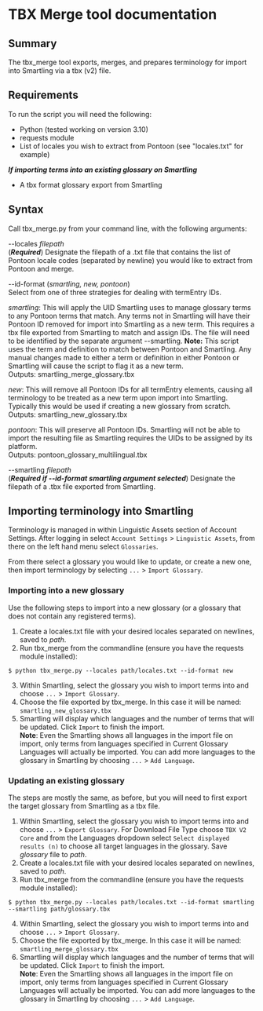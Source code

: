 # TBX Merge tool documentation

## Summary

The tbx_merge tool exports, merges, and prepares terminology for import into Smartling via a tbx (v2) file.

## Requirements

To run the script you will need the following:
- Python (tested working on version 3.10)
- requests module
- List of locales you wish to extract from Pontoon (see "locales.txt" for example)

***If importing terms into an existing glossary on Smartling***
- A tbx format glossary export from Smartling

## Syntax

Call tbx_merge.py from your command line, with the following arguments:

--locales *filepath*  
(***Required***) Designate the filepath of a .txt file that contains the list of Pontoon locale codes (separated by newline) you would like to extract from Pontoon and merge.

--id-format (*smartling, new, pontoon*)  
Select from one of three strategies for dealing with termEntry IDs.

*smartling*: This will apply the UID Smartling uses to manage glossary terms to any Pontoon terms that match. Any terms not in Smartling will have their Pontoon ID removed for import into Smartling as a new term. This requires a tbx file exported from Smartling to match and assign IDs. The file will need to be identified by the separate argument --smartling.
**Note:** This script uses the term and definition to match between Pontoon and Smartling. Any manual changes made to either a term or definition in either Pontoon or Smartling will cause the script to flag it as a new term.  
Outputs: smartling_merge_glossary.tbx

*new*: This will remove all Pontoon IDs for all termEntry elements, causing all terminology to be treated as a new term upon import into Smartling. Typically this would be used if creating a new glossary from scratch.  
Outputs: smartling_new_glossary.tbx

*pontoon*: This will preserve all Pontoon IDs. Smartling will not be able to import the resulting file as Smartling requires the UIDs to be assigned by its platform.  
Outputs: pontoon_glossary_multilingual.tbx

--smartling *filepath*  
(***Required if --id-format smartling argument selected***) Designate the filepath of a .tbx file exported from Smartling.

## Importing terminology into Smartling

Terminology is managed in within Linguistic Assets section of Account Settings. After logging in select `Account Settings` > `Linguistic Assets`, from there on the left hand menu select `Glossaries`.

From there select a glossary you would like to update, or create a new one, then import terminology by selecting `...` > `Import Glossary`.

### Importing into a new glossary

Use the following steps to import into a new glossary (or a glossary that does not contain any registered terms).

1. Create a locales.txt file with your desired locales separated on newlines, saved to *path*.
2. Run tbx_merge from the commandline (ensure you have the requests module installed):
```
$ python tbx_merge.py --locales path/locales.txt --id-format new
```
3. Within Smartling, select the glossary you wish to import terms into and choose `...` > `Import Glossary`.
4. Choose the file exported by tbx_merge. In this case it will be named: `smartling_new_glossary.tbx`
5. Smartling will display which languages and the number of terms that will be updated. Click `Import` to finish the import.  
**Note**: Even the Smartling shows all languages in the import file on import, only terms from languages specified in Current Glossary Languages will actually be imported. You can add more languages to the glossary in Smartling by choosing `...` > `Add Language`.


### Updating an existing glossary

The steps are mostly the same, as before, but you will need to first export the target glossary from Smartling as a tbx file.

1. Within Smartling, select the glossary you wish to import terms into and choose `...` > `Export Glossary`. For Download File Type choose `TBX V2 Core` and from the Languages dropdown select `Select displayed results (n)` to choose all target languages in the glossary. Save *glossary* file to *path*.
2. Create a locales.txt file with your desired locales separated on newlines, saved to *path*.
3. Run tbx_merge from the commandline (ensure you have the requests module installed):
```
$ python tbx_merge.py --locales path/locales.txt --id-format smartling --smartling path/glossary.tbx
```
4. Within Smartling, select the glossary you wish to import terms into and choose `...` > `Import Glossary`.
5. Choose the file exported by tbx_merge. In this case it will be named: `smartling_merge_glossary.tbx`
6. Smartling will display which languages and the number of terms that will be updated. Click `Import` to finish the import.  
**Note**: Even the Smartling shows all languages in the import file on import, only terms from languages specified in Current Glossary Languages will actually be imported. You can add more languages to the glossary in Smartling by choosing `...` > `Add Language`.
